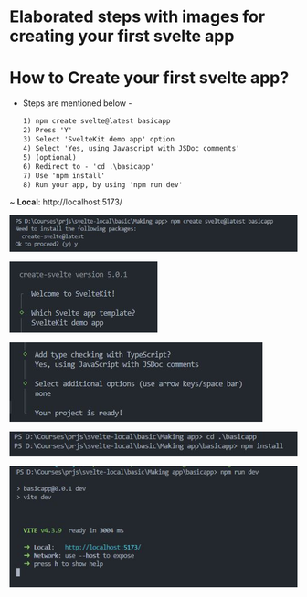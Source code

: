 # Elaborated steps with images for creating your first svelte app

# How to Create your first svelte app?
- Steps are mentioned below -
    ```
    1) npm create svelte@latest basicapp
    2) Press 'Y'
    3) Select 'SvelteKit demo app' option
    4) Select 'Yes, using Javascript with JSDoc comments'
    5) (optional)
    6) Redirect to - 'cd .\basicapp'
    7) Use 'npm install'
    8) Run your app, by using 'npm run dev'
    
    ```
~ **Local**: http://localhost:5173/

![Step 1](./images/(1)npm%20create.JPG)

![Step 2](./images/(2)sveltekit.JPG)

![Step 3](./images/(3)options%20selecting.JPG)

![Step 4](./images/(4)cd%20basicapp.JPG)

![Step 5](./images/(5)npm%20run%20dev.JPG)